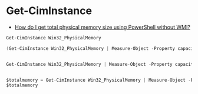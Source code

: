# Get-CimInstance

- [How do I get total physical memory size using PowerShell without WMI?](https://stackoverflow.com/questions/17681234/how-do-i-get-total-physical-memory-size-using-powershell-without-wmi)

```c#
Get-CimInstance Win32_PhysicalMemory

(Get-CimInstance Win32_PhysicalMemory | Measure-Object -Property capacity -Sum).sum /1gb


Get-CimInstance Win32_PhysicalMemory | Measure-Object -Property capacity -Sum | Foreach {"{0:N2}" -f ([math]::round(($_.Sum / 1GB),2))}


$totalmemory = Get-CimInstance Win32_PhysicalMemory | Measure-Object -Property capacity -Sum | Foreach {"{0:N2}" -f ([math]::round(($_.Sum / 1GB),2))}
$totalmemory

```
